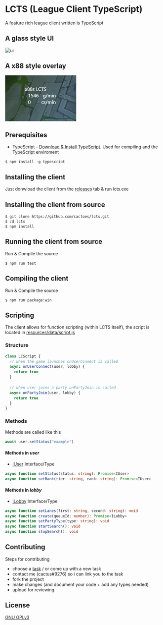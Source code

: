 # LCTS (League Client TypeScript)
A feature rich league client written is TypeScript

## A glass style UI
![ui](images/ui.gif)

## A x88 style overlay
![overlay](images/overlay.png)

## Prerequisites
- TypeScript - [Download & Install TypeScript](https://www.typescriptlang.org/download). Used for compiling and the TypeScript enviroment
```
$ npm install -g typescript
```

## Installing the client
Just donwload the client from the [releases](https://github.com/cactoes/lcts/releases) tab & run lcts.exe

## Installing the client from source
```
$ git clone https://github.com/cactoes/lcts.git
$ cd lcts
$ npm install
```

## Running the client from source
Run & Compile the source
```
$ npm run test
```

## Compiling the client
Run & Compile the source
```
$ npm run package:win
```

## Scripting
The client allows for function scripting (within LCTS itself), the script is located in [resources/data/script.js](resources/data/script.js)
### Structure
```javascript
class LCScript {
  // when the game launches onUserConnect is called
  async onUserConnect(user, lobby) {
    return true
  }

  // when user joins a party onPartyJoin is called
  async onPartyJoin(user, lobby) {
    return true
  }
}
```

### Methods
Methods are called like this
```Javascript
await user.setStatus("example")
```
#### Methods in *user*
- [IUser](src/types.d.ts#L158) Interface/Type
```TypeScript
async function setStatus(status: string): Promise<IUser>
async function setRank(tier: string, rank: string): Promise<IUser>
```
#### Methods in *lobby*
- [ILobby](src/types.d.ts#L283) Interface/Type
```TypeScript
async function setLanes(first: string, second: string): void
async function create(queueId: number): Promise<ILobby>
async function setPartyType(type: string): void
async function startSearch(): void
async function stopSearch(): void
```

## Contributing 
Steps for contributing
- choose a [task](TODO.md) / or come up with a new task
- contact me (cactus#9276) so i can link you to the task
- fork the project
- make changes (and document your code + add any types needed)
- upload for reviewing

## License
[GNU GPLv3](LICENSE)